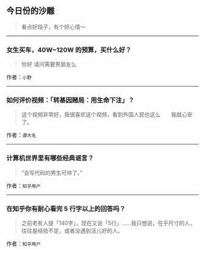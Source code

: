 ## 今日份的沙雕

> 看点好段子，有个好心情～


 
---

### 女生买车，40W~120W 的预算，买什么好？

> 你好 请问需要男朋友么


作者：`小野`

---

### 如何评价视频：「转基因赌局：用生命下注」？

> 这个视频非常好，我很喜欢这个视频，看到外国人民也这么　　我就心安了。


作者：`谭大毛`

---

### 计算机世界里有哪些经典谣言？

> “会写代码的男生可帅了。”


作者：`知乎用户`

---

### 在知乎你有耐心看完 5 行字以上的回答吗？

> 之前老有人提「140字」，现在又说「5行」……我只想说，在乎尺寸的人，往往是经验不足，或者没遇到活儿好的人。


作者：`知乎用户`